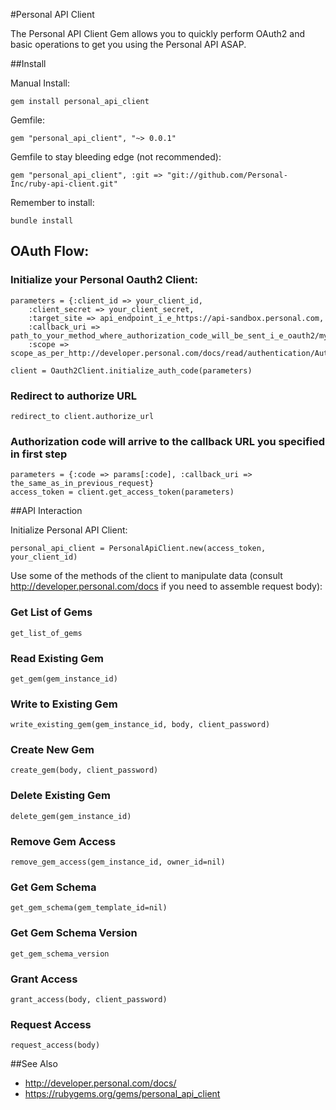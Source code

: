 #Personal API Client

The Personal API Client Gem allows you to quickly perform OAuth2 and basic operations to get you using the Personal API ASAP.

##Install

Manual Install:

    gem install personal_api_client

Gemfile:

    gem "personal_api_client", "~> 0.0.1"

Gemfile to stay bleeding edge (not recommended):

    gem "personal_api_client", :git => "git://github.com/Personal-Inc/ruby-api-client.git"

Remember to install:

    bundle install


## OAuth Flow:
### Initialize your Personal Oauth2 Client: 

    parameters = {:client_id => your_client_id, 
        :client_secret => your_client_secret, 
        :target_site => api_endpoint_i_e_https://api-sandbox.personal.com, 
        :callback_uri => path_to_your_method_where_authorization_code_will_be_sent_i_e_oauth2/my_callback_method, 
        :scope => scope_as_per_http://developer.personal.com/docs/read/authentication/Authorization_Code}

    client = Oauth2Client.initialize_auth_code(parameters)

### Redirect to authorize URL

    redirect_to client.authorize_url

### Authorization code will arrive to the callback URL you specified in first step
    
    parameters = {:code => params[:code], :callback_uri => the_same_as_in_previous_request}
    access_token = client.get_access_token(parameters)

##API Interaction

Initialize Personal API Client:
	
    personal_api_client = PersonalApiClient.new(access_token, your_client_id)

Use some of the methods of the client to manipulate data (consult http://developer.personal.com/docs if you need to assemble request body):

### Get List of Gems

    get_list_of_gems
    
### Read Existing Gem

    get_gem(gem_instance_id)
    
### Write to Existing Gem

    write_existing_gem(gem_instance_id, body, client_password)
    
### Create New Gem
 
    create_gem(body, client_password)

### Delete Existing Gem

    delete_gem(gem_instance_id)
    
### Remove Gem Access
    
    remove_gem_access(gem_instance_id, owner_id=nil)
    
### Get Gem Schema
    
    get_gem_schema(gem_template_id=nil)
    
### Get Gem Schema Version
    
    get_gem_schema_version
    
### Grant Access
    
    grant_access(body, client_password)
    
### Request Access

    request_access(body)

##See Also

* http://developer.personal.com/docs/
* https://rubygems.org/gems/personal_api_client

